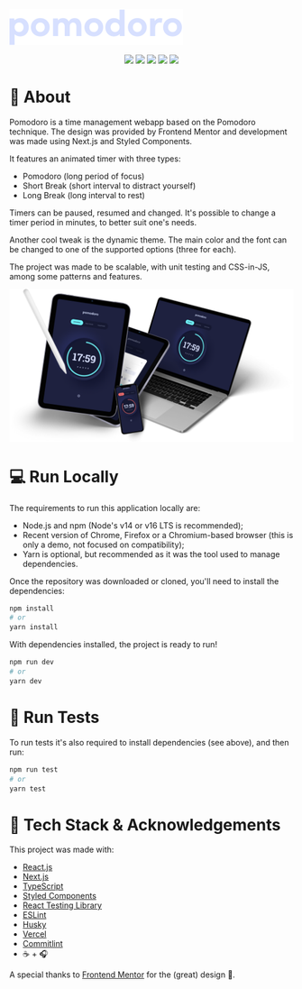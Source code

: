 ![](./logo.svg)

<p align="center">
  <img src="https://img.shields.io/github/workflow/status/leonardonegrao/pomodoro/CI?style=for-the-badge" />
  <img src="https://img.shields.io/coveralls/github/leonardonegrao/pomodoro?style=for-the-badge" />
  <img src="https://img.shields.io/website?style=for-the-badge&url=https%3A%2F%2Fpomodoro-nine-rho.vercel.app%2F" />
  <img src="https://img.shields.io/github/languages/code-size/leonardonegrao/pomodoro?style=for-the-badge" />
  <img src="https://img.shields.io/github/languages/top/leonardonegrao/pomodoro?style=for-the-badge" />
</p>

# 📃 About

Pomodoro is a time management webapp based on the Pomodoro technique. The design was provided by Frontend Mentor and development was made using Next.js and Styled Components.

It features an animated timer with three types:

- Pomodoro (long period of focus)
- Short Break (short interval to distract yourself)
- Long Break (long interval to rest)

Timers can be paused, resumed and changed. It's possible to change a timer period in minutes, to better suit one's needs.

Another cool tweak is the dynamic theme. The main color and the font can be changed to one of the supported options (three for each).

The project was made to be scalable, with unit testing and CSS-in-JS, among some patterns and features.

<p align="center">
  <img src="./mockups.png" />
</p>

# 💻 Run Locally

The requirements to run this application locally are:

- Node.js and npm (Node's v14 or v16 LTS is recommended);
- Recent version of Chrome, Firefox or a Chromium-based browser (this is only a demo, not focused on compatibility);
- Yarn is optional, but recommended as it was the tool used to manage dependencies.

Once the repository was downloaded or cloned, you'll need to install the dependencies:

```bash
npm install
# or
yarn install
```

With dependencies installed, the project is ready to run!

```bash
npm run dev
# or
yarn dev
```

# 🧪 Run Tests

To run tests it's also required to install dependencies (see above), and then run:

```bash
npm run test
# or
yarn test
```

# 🤝 Tech Stack & Acknowledgements

This project was made with:

- [React.js](https://github.com/facebook/react)
- [Next.js](https://github.com/vercel/next.js/)
- [TypeScript](https://github.com/microsoft/TypeScript)
- [Styled Components](https://github.com/styled-components/styled-components)
- [React Testing Library](https://github.com/testing-library/react-testing-library)
- [ESLint](https://github.com/eslint/eslint)
- [Husky](https://github.com/typicode/husky)
- [Vercel](https://vercel.com/)
- [Commitlint](https://github.com/conventional-changelog/commitlint)
- ☕ + 🎧

A special thanks to [Frontend Mentor](https://www.frontendmentor.io/) for the (great) design 🙏.
